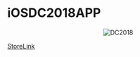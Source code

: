 # iOSDC2018APP

<center>

![DC2018](https://github.com/iOSDC2018APP/images/DC2018.png)

</center>

[StoreLink](https://itunes.apple.com/app/id1431300339)
